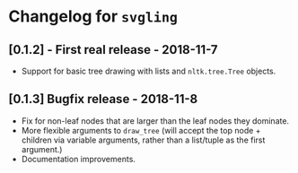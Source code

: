 # Changelog for `svgling`

## [0.1.2] - First real release - 2018-11-7

- Support for basic tree drawing with lists and `nltk.tree.Tree` objects.

## [0.1.3] Bugfix release - 2018-11-8

- Fix for non-leaf nodes that are larger than the leaf nodes they dominate.
- More flexible arguments to `draw_tree` (will accept the top node + children
  via variable arguments, rather than a list/tuple as the first argument.)
- Documentation improvements.

